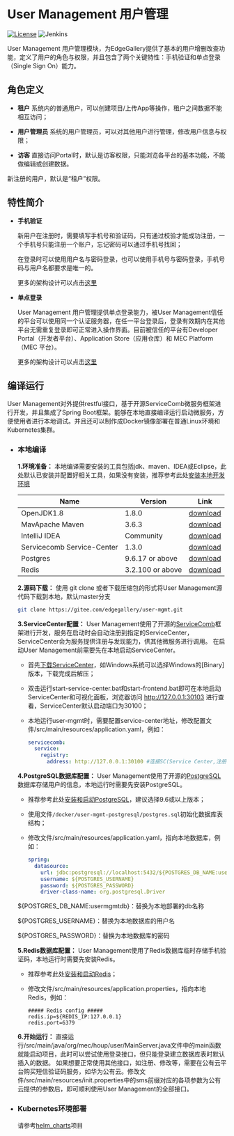 # User Management 用户管理

[![License](https://img.shields.io/badge/License-Apache%202.0-blue.svg)](https://opensource.org/licenses/Apache-2.0)
![Jenkins](https://img.shields.io/jenkins/build?jobUrl=http://jenkins.edgegallery.org/view/GITEE-MEC-PLATFORM-BUILD/job/user-mgmt-docker-master-daily/)

  User Management 用户管理模块，为EdgeGallery提供了基本的用户增删改查功能，定义了用户的角色与权限，并且包含了两个关键特性：手机验证和单点登录（Single Sign On）能力。

## 角色定义

- **租户** 系统内的普通用户，可以创建项目/上传App等操作，租户之间数据不能相互访问；

- **用户管理员** 系统的用户管理员，可以对其他用户进行管理，修改用户信息与权限；

- **访客** 直接访问Portal时，默认是访客权限，只能浏览各平台的基本功能，不能做编辑或创建数据。

新注册的用户，默认是“租户”权限。

## 特性简介


- **手机验证**

  新用户在注册时，需要填写手机号和验证码，只有通过校验才能成功注册，一个手机号只能注册一个账户，忘记密码可以通过手机号找回；
  
  在登录时可以使用用户名与密码登录，也可以使用手机号与密码登录，手机号码与用户名都要求是唯一的。
  
  更多的架构设计可以点击[这里](http://docs.edgegallery.org/en/latest/)

- **单点登录**

  User Management 用户管理提供单点登录能力，被User Management信任的平台可以使用同一个认证服务器，在任一平台登录后，登录有效期内在其他平台无需重复登录即可正常进入操作界面。目前被信任的平台有Developer Portal（开发者平台）、Application Store（应用仓库）和 MEC Platform（MEC 平台）。
  
  更多的架构设计可以点击[这里](http://docs.edgegallery.org/en/latest/)

## 编译运行

  User Management对外提供restful接口，基于开源ServiceComb微服务框架进行开发，并且集成了Spring Boot框架。能够在本地直接编译运行启动微服务，方便使用者进行本地调试。并且还可以制作成Docker镜像部署在普通Linux环境和Kubernetes集群。

- ### 本地编译

  **1.环境准备：** 本地编译需要安装的工具包括jdk、maven、IDEA或Eclipse，此处默认已安装并配置好相关工具，如果没有安装，推荐参考此处[安装本地开发环境](https://docs.servicecomb.io/java-chassis/zh_CN/start/development-environment/)

  |  Name     | Version   | Link |
  |  ----     | ----  |  ---- |
  | OpenJDK1.8 |1.8.0 | [download](http://openjdk.java.net/install/)
  | MavApache Maven |3.6.3 | [download](https://maven.apache.org/download.cgi)
  | IntelliJ IDEA |Community |[download](https://www.jetbrains.com/idea/download/)
  | Servicecomb Service-Center    | 1.3.0 | [download](https://servicecomb.apache.org/cn/release/service-center-downloads/)
  | Postgres  | 9.6.17 or above |   [download](https://www.enterprisedb.com/downloads/postgres-postgresql-downloads)
  | Redis  | 3.2.100 or above | [download](https://github.com/microsoftarchive/redis/releases) |
  
  **2.源码下载：** 使用 git clone 或者下载压缩包的形式将User Management源代码下载到本地，默认master分支
  ```sh
  git clone https://gitee.com/edgegallery/user-mgmt.git
  ```
  
  **3.ServiceCenter配置：** User Management使用了开源的[ServiceComb](https://servicecomb.apache.org/)框架进行开发，服务在启动时会自动注册到指定的ServiceCenter，ServiceCenter会为服务提供注册与发现能力，供其他微服务进行调用。
  在启动User Management前需要先在本地启动ServiceCenter。
  
  - 首先[下载ServiceCenter](https://servicecomb.apache.org/cn/release/service-center-downloads/)，如Windows系统可以选择Windows的[Binary]版本，下载完成后解压；
  
  - 双击运行start-service-center.bat和start-frontend.bat即可在本地启动ServiceCenter和可视化面板，浏览器访问 http://127.0.0.1:30103 进行查看，ServiceCenter默认启动端口为30100；
  
  - 本地运行user-mgmt时，需要配置service-center地址，修改配置文件/src/main/resources/application.yaml，例如：
  
    ```yaml
    servicecomb:
      service:
        registry:
          address: http://127.0.0.1:30100 #连接SC(Service Center,注册中心)的地址
    ```
   
  **4.PostgreSQL数据库配置：** User Management使用了开源的[PostgreSQL](https://www.postgresql.org/)数据库存储用户的信息，本地运行时需要先安装PostgreSQL。
  
  - 推荐参考此处[安装和启动PostgreSQL](https://www.runoob.com/postgresql/windows-install-postgresql.html)，建议选择9.6或以上版本；
  
  - 使用文件`/docker/user-mgmt-postgresql/postgres.sql`初始化数据库表结构；
  
  - 修改文件/src/main/resources/application.yaml，指向本地数据库，例如：
  
    ```yaml
    spring:
      datasource:
        url: jdbc:postgresql://localhost:5432/${POSTGRES_DB_NAME:usermgmtdb}
        username: ${POSTGRES_USERNAME}
        password: ${POSTGRES_PASSWORD}
        driver-class-name: org.postgresql.Driver
    ```
  ${POSTGRES_DB_NAME:usermgmtdb}：替换为本地部署的db名称

  ${POSTGRES_USERNAME}：替换为本地数据库的用户名

  ${POSTGRES_PASSWORD}：替换为本地数据库的密码
  
  **5.Redis数据库配置：** User Management使用了Redis数据库临时存储手机验证码，本地运行时需要先安装Redis。
  
  - 推荐参考此处[安装和启动Redis](https://www.runoob.com/redis/redis-install.html)；
  
  - 修改文件/src/main/resources/application.properties，指向本地Redis，例如：
  
    ```properties
    ##### Redis config #####
    redis.ip=${REDIS_IP:127.0.0.1}
    redis.port=6379
    ```
  
  **6.开始运行：** 直接运行/src/main/java/org/mec/houp/user/MainServer.java文件中的main函数就能启动项目，此时可以尝试使用登录接口，但只能登录建立数据库表时默认插入的数据。
  如果想要正常使用其他接口，如注册、修改等，需要在公有云平台购买短信验证码服务，如华为公有云。修改文件/src/main/resources/init.properties中的sms前缀对应的各项参数为公有云提供的参数后，即可顺利使用User Management的全部接口。
  
- ### Kubernetes环境部署

  请参考[helm_charts](https://gitee.com/edgegallery/helm-charts/tree/master/edgegallery)项目
  
  
